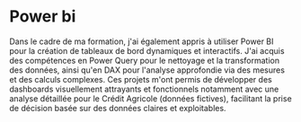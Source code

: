 # Power bi

Dans le cadre de ma formation, j'ai également appris à utiliser Power BI pour la création de tableaux de bord dynamiques et interactifs. J'ai acquis des compétences en Power Query pour le nettoyage et la transformation des données, ainsi qu'en DAX pour l'analyse approfondie via des mesures et des calculs complexes. Ces projets m'ont permis de développer des dashboards visuellement attrayants et fonctionnels notamment avec une analyse détaillée pour le Crédit Agricole (données fictives), facilitant la prise de décision basée sur des données claires et exploitables.
